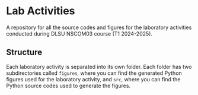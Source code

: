 # Lab Activities
A repository for all the source codes and figures for the laboratory activities conducted during DLSU NSCOM03 course (T1 2024-2025).

## Structure
Each laboratory activity is separated into its own folder. Each folder has two subdirectories called `figures`, where you can find the generated Python figures used for the laboratory activity, and `src`, where you can find the Python source codes used to generate the figures.
